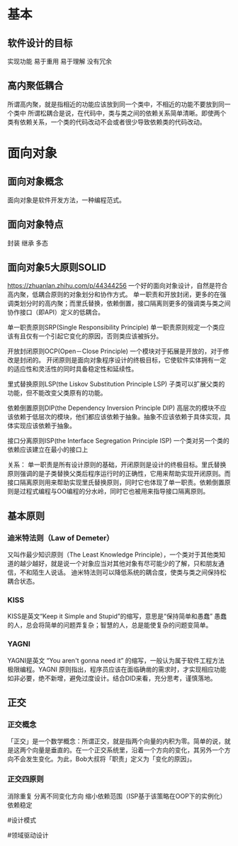 # 基本
## 软件设计的目标
实现功能
易于重用
易于理解
没有冗余

## 高内聚低耦合
所谓高内聚，就是指相近的功能应该放到同一个类中，不相近的功能不要放到同一个类中
所谓松耦合是说，在代码中，类与类之间的依赖关系简单清晰。即使两个类有依赖关系，一个类的代码改动不会或者很少导致依赖类的代码改动。

# 面向对象
## 面向对象概念
面向对象是软件开发方法，一种编程范式。

## 面向对象特点
封装
继承
多态

## 面向对象5大原则SOLID
https://zhuanlan.zhihu.com/p/44344256
一个好的面向对象设计，自然是符合高内聚，低耦合原则的对象划分和协作方式。
单一职责和开放封闭，更多的在强调类划分时的高内聚；而里氏替换，依赖倒置，接口隔离则更多的强调类与类之间协作接口（即API）定义的低耦合。

单一职责原则SRP(Single Responsibility Principle)
单一职责原则规定一个类应该有且仅有一个引起它变化的原因，否则类应该被拆分。

开放封闭原则OCP(Open－Close Principle)
一个模块对于拓展是开放的，对于修改是封闭的。
开闭原则是面向对象程序设计的终极目标，它使软件实体拥有一定的适应性和灵活性的同时具备稳定性和延续性。

里式替换原则LSP(the Liskov Substitution Principle LSP)
子类可以扩展父类的功能，但不能改变父类原有的功能。

依赖倒置原则DIP(the Dependency Inversion Principle DIP)
高层次的模块不应该依赖于低层次的模块，他们都应该依赖于抽象。抽象不应该依赖于具体实现，具体实现应该依赖于抽象。

接口分离原则ISP(the Interface Segregation Principle ISP)
一个类对另一个类的依赖应该建立在最小的接口上

关系：
单一职责是所有设计原则的基础，开闭原则是设计的终极目标。里氏替换原则强调的是子类替换父类后程序运行时的正确性，它用来帮助实现开闭原则。而接口隔离原则用来帮助实现里氏替换原则，同时它也体现了单一职责。依赖倒置原则是过程式编程与OO编程的分水岭，同时它也被用来指导接口隔离原则。

## 基本原则

### 迪米特法则（Law of Demeter）
又叫作最少知识原则（The Least Knowledge Principle），一个类对于其他类知道的越少越好，就是说一个对象应当对其他对象有尽可能少的了解，只和朋友通信，不和陌生人说话。
迪米特法则可以降低系统的耦合度，使类与类之间保持松耦合状态。

### KISS
KISS是英文“Keep it Simple and Stupid”的缩写，意思是“保持简单和愚蠢”
愚蠢的人，总会将简单的问题弄复杂；智慧的人，总是能使复杂的问题变简单。

### YAGNI
YAGNI是英文 “You aren't gonna need it” 的缩写，一般认为属于软件工程方法极限编程。YAGNI 原则指出，程序员应该在面临确凿的需求时，才实现相应功能
如非必要，绝不新增，避免过度设计。结合DID来看，充分思考，谨慎落地。


## 正交
### 正交概念
「正交」是一个数学概念：所谓正交，就是指两个向量的内积为零。简单的说，就是这两个向量是垂直的。在一个正交系统里，沿着一个方向的变化，其另外一个方向不会发生变化。为此，Bob大叔将「职责」定义为「变化的原因」。

### 正交四原则
消除重复
分离不同变化方向
缩小依赖范围（ISP基于该策略在OOP下的实例化）
依赖稳定



#设计模式

#领域驱动设计
